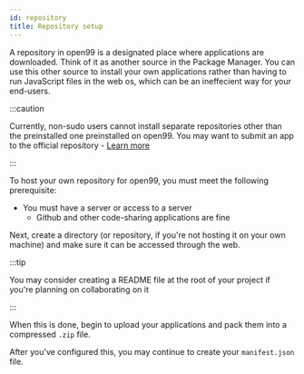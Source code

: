 ```yaml
---
id: repository
title: Repository setup
---
```


A repository in open99 is a designated place where applications are downloaded. Think of it as another source in the Package Manager. You can use this other source to install your own applications rather than having to run JavaScript files in the web os, which can be an ineffecient way for your end-users.

:::caution

Currently, non-sudo users cannot install separate repositories other than the preinstalled one preinstalled on open99. You may want to submit an app to the official repository - [Learn more](submitting-app)

:::

To host your own repository for open99, you must meet the following prerequisite:  

* You must have a server or access to a server  
    * Github and other code-sharing applications are fine

Next, create a directory (or repository, if you're not hosting it on your own machine) and make sure it can be accessed through the web.  

:::tip

You may consider creating a README file at the root of your project if you're planning on collaborating on it

:::

When this is done, begin to upload your applications and pack them into a compressed `.zip` file.

After you've configured this, you may continue to create your `manifest.json` file.